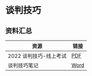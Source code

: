 # 谈判技巧

## 资料汇总

| 资源                   | 链接                                             |
| ---------------------- | ------------------------------------------------ |
| 2022 谈判技巧-线上考试 | [PDF](/data/uooc/谈判技巧/谈判技巧-线上考试.pdf) |
| 谈判技巧笔记           | [Word](/data/uooc/谈判技巧/谈判技巧笔记.doc)     |